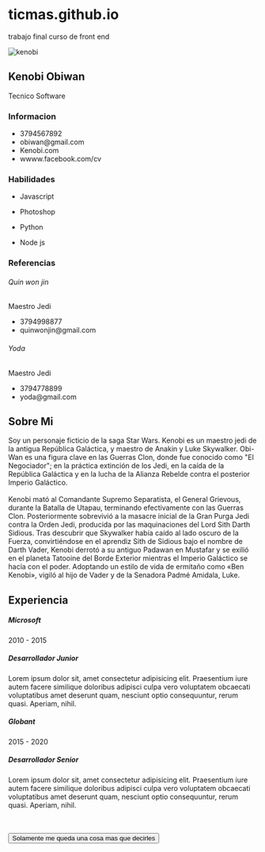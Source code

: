 # ticmas.github.io
trabajo final curso de front end
<!DOCTYPE html>
<html lang="es">
<head>
    <meta charset="UTF-8">
    <meta http-equiv="X-UA-Compatible" content="IE=edge">
    <meta name="viewport" content="width=device-width, initial-scale=1.0">
    <title>Document</title>
    <link rel="preconnect" href="https://fonts.googleapis.com">
    <link rel="preconnect" href="https://fonts.gstatic.com" crossorigin>
    <link rel="stylesheet" href="style.css">
    <link href="https://fonts.googleapis.com/css2?family=Poppins:ital,wght@0,400;1,200;1,600&display=swap" rel="stylesheet">
    <link rel="stylesheet" href="https://cdnjs.cloudflare.com/ajax/libs/font-awesome/4.7.0/css/font-awesome.min.css">
</head>
<body>
    <main class="main-content">
        <section class="left-section">
           <div class="left-content">
            <div class="profile">
                <img src="kenobi2.jpeg" alt="kenobi">
                <h2 class="name"> Kenobi Obiwan  </h2>
                <p class="sub-para">Tecnico Software</p>
            </div>
            <div class="contact-info">
                <h3 class="main-title">Informacion </h3>
                <ul>
                    <li>
                        <i class="fa-fa-phone"></i>
                        3794567892
                    </li>
                    <li>
                        <i class="fa-fa-mail"></i>
                        obiwan@gmail.com
                    </li>
                    <li>
                        <i class="fa-fa-global"></i>
                        Kenobi.com
                    </li>
                    <li>
                        <i class="fa-fa-face"></i>
                        wwww.facebook.com/cv
                    </li>
                </ul>
            </div>
            <div class="skill section">
                <h3 class="main-title">Habilidades </h3>
                <ul>
                    <li>
                        <p class="skill-title">Javascript</p>
                        <div class="progress-bar">
                            <div class="progress js-progress"></div>
                        </div>
                    </li>
                    <li>
                        <p class="skill-title">Photoshop</p>
                        <div class="progress-bar">
                            <div class="progress ps-progress"></div>
                        </div>
                    </li>
                    <li>
                        <p class="skill-title">Python</p>
                        <div class="progress-bar">
                            <div class="progress Py-progress"></div>
                        </div>
                    </li>
                    <li>
                        <p class="skill-title">Node js</p>
                        <div class="progress-bar">
                            <div class="progress nd-progress"></div>
                        </div>
                    </li>
                </ul>
            </div>
            <div class="reference-section">
                <div class="referee">
                    <h3 class="main-title">Referencias</h2>
                    <h6 class="sub-title">Quin won jin</h6>
                    <p class="sub-para">Maestro Jedi</p>
                    <ul>
                        <li>
                            <i class="fa-fa-phone"></i>
                            3794998877
                        </li>
                        <li>
                            <i class="fa-fa-mail"></i>
                            quinwonjin@gmail.com
                        </li>
                    </ul>    
                    <h6 class="sub-title"> Yoda</h6>
                    <p class="sub-para">Maestro Jedi</p>
                    <ul>
                        <li>
                            <i class="fa-fa-phone"></i>
                            3794778899
                        </li>
                        <li>
                            <i class="fa-fa-mail"></i>
                            yoda@gmail.com
                        </li>
                    </ul>    
                </div>
            </div>
           </div>
        </section>
        <section class="right-section">
            <div class="right-main-content">
                <h2 class="right-title">Sobre Mi</h2>
                <p class="para">
                    Soy un personaje ficticio de la saga Star Wars. Kenobi es un maestro jedi de la antigua República Galáctica, y maestro de Anakin y Luke Skywalker. Obi-Wan es una figura clave en las Guerras Clon, donde fue conocido como "El Negociador"; en la práctica extinción de los Jedi, en la caída de la República Galáctica y en la lucha de la Alianza Rebelde contra el posterior Imperio Galáctico.<br>
                    <br>
                    Kenobi mató al Comandante Supremo Separatista, el General Grievous, durante la Batalla de Utapau, terminando efectivamente con las Guerras Clon. Posteriormente sobrevivió a la masacre inicial de la Gran Purga Jedi contra la Orden Jedi, producida por las maquinaciones del Lord Sith Darth Sidious. Tras descubrir que Skywalker había caído al lado oscuro de la Fuerza, convirtiéndose en el aprendiz Sith de Sidious bajo el nombre de Darth Vader, Kenobi derrotó a su antiguo Padawan en Mustafar y se exilió en el planeta Tatooine del Borde Exterior mientras el Imperio Galáctico se hacía con el poder. Adoptando un estilo de vida de ermitaño como «Ben Kenobi», vigiló al hijo de Vader y de la Senadora Padmé Amidala, Luke.
                </p>
                <seccion class="Experiencia">
                    <h2 class="right-title">Experiencia</h2>
                    <div class="Time-Line">
                       <div class="left-tl-content">
                          <h5 class="tl-title">Microsoft</h5>
                          <p class="para">2010 - 2015</p>
                       </div>
                       <div class="right-tl-content">
                            <div class="tl-content">
                                <h5 class="tl-title-2">Desarrollador Junior</h5>
                                <p class="para">
                                    Lorem ipsum dolor sit, amet consectetur adipisicing elit. Praesentium iure autem facere similique doloribus adipisci culpa vero voluptatem obcaecati voluptatibus amet deserunt quam, nesciunt optio consequuntur, rerum quasi. Aperiam, nihil.
                                </p>
                            </div>
                            <div class="left-tl-content">
                                <h5 class="tl-title">Globant</h5>
                                <p class="para">2015 - 2020</p>
                            </div>
                             <div class="right-tl-content">
                                  <div class="tl-content">
                                      <h5 class="tl-title-2">Desarrollador Senior</h5>
                                      <p class="para">
                                          Lorem ipsum dolor sit, amet consectetur adipisicing elit. Praesentium iure autem facere similique doloribus adipisci culpa vero voluptatem obcaecati voluptatibus amet deserunt quam, nesciunt optio consequuntur, rerum quasi. Aperiam, nihil.
                                      </p><br>
                                      <br>
                                  </div>
                             </div>  
                       </div>
                    </div>
                    <button onclick='saludar("TICMAS")'> Solamente me queda una cosa mas que decirles</button>
                    <script>
                        function saludar(nombre){
                            console.log("Gracias"+nombre);
                            alert("Gracias"+nombre)
                        }
                    </script>
                </seccion>
            </div>
        </section>
    </main>
  
</body>
</html>
